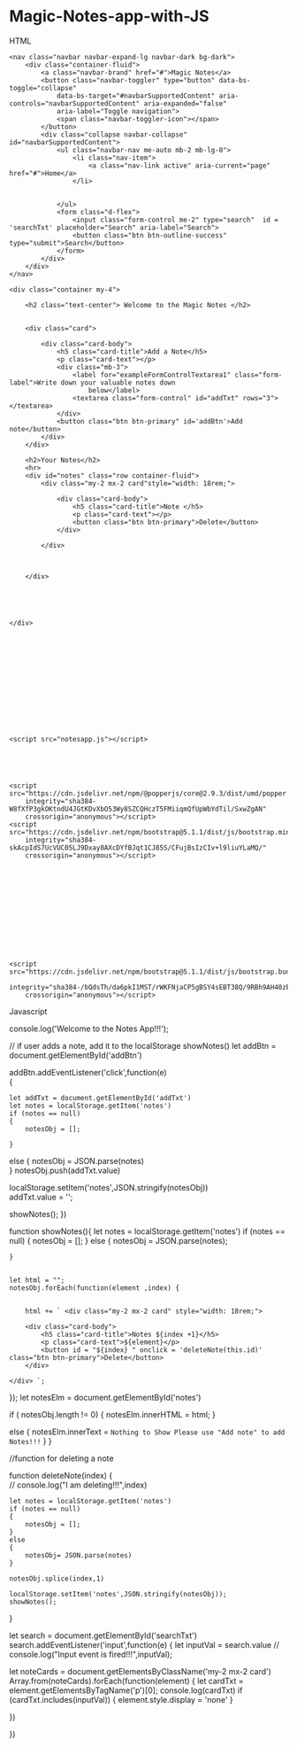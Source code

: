 # Magic-Notes-app-with-JS

HTML 

<!DOCTYPE html>
<html lang="en">

<head>
    <meta charset="UTF-8">
    <meta http-equiv="X-UA-Compatible" content="IE=edge">
    <meta name="viewport" content="width=device-width, initial-scale=1.0">
    <title>Notes App</title>



</head>

<body>
    <link href="https://cdn.jsdelivr.net/npm/bootstrap@5.0.1/dist/css/bootstrap.min.css" rel="stylesheet"
        integrity="sha384-+0n0xVW2eSR5OomGNYDnhzAbDsOXxcvSN1TPprVMTNDbiYZCxYbOOl7+AMvyTG2x" crossorigin="anonymous">

    <nav class="navbar navbar-expand-lg navbar-dark bg-dark">
        <div class="container-fluid">
            <a class="navbar-brand" href="#">Magic Notes</a>
            <button class="navbar-toggler" type="button" data-bs-toggle="collapse"
                data-bs-target="#navbarSupportedContent" aria-controls="navbarSupportedContent" aria-expanded="false"
                aria-label="Toggle navigation">
                <span class="navbar-toggler-icon"></span>
            </button>
            <div class="collapse navbar-collapse" id="navbarSupportedContent">
                <ul class="navbar-nav me-auto mb-2 mb-lg-0">
                    <li class="nav-item">
                        <a class="nav-link active" aria-current="page" href="#">Home</a>
                    </li>


                </ul>
                <form class="d-flex">
                    <input class="form-control me-2" type="search"  id = 'searchTxt' placeholder="Search" aria-label="Search">
                    <button class="btn btn-outline-success" type="submit">Search</button>
                </form>
            </div>
        </div>
    </nav>

    <div class="container my-4">

        <h2 class="text-center"> Welcome to the Magic Notes </h2>


        <div class="card">

            <div class="card-body">
                <h5 class="card-title">Add a Note</h5>
                <p class="card-text"></p>
                <div class="mb-3">
                    <label for="exampleFormControlTextarea1" class="form-label">Write down your valuable notes down
                        below</label>
                    <textarea class="form-control" id="addTxt" rows="3"></textarea>
                </div>
                <button class="btn btn-primary" id='addBtn'>Add note</button>
            </div>
        </div>

        <h2>Your Notes</h2>
        <hr>
        <div id="notes" class="row container-fluid">
            <div class="my-2 mx-2 card"style="width: 18rem;">

                <div class="card-body">
                    <h5 class="card-title">Note </h5>
                    <p class="card-text"></p>
                    <button class="btn btn-primary">Delete</button>
                </div>

            </div>



        </div>





    </div>














    <script src="notesapp.js"></script>





    <script src="https://cdn.jsdelivr.net/npm/@popperjs/core@2.9.3/dist/umd/popper.min.js"
        integrity="sha384-W8fXfP3gkOKtndU4JGtKDvXbO53Wy8SZCQHczT5FMiiqmQfUpWbYdTil/SxwZgAN"
        crossorigin="anonymous"></script>
    <script src="https://cdn.jsdelivr.net/npm/bootstrap@5.1.1/dist/js/bootstrap.min.js"
        integrity="sha384-skAcpIdS7UcVUC05LJ9Dxay8AXcDYfBJqt1CJ85S/CFujBsIzCIv+l9liuYLaMQ/"
        crossorigin="anonymous"></script>








        




    <script src="https://cdn.jsdelivr.net/npm/bootstrap@5.1.1/dist/js/bootstrap.bundle.min.js"
        integrity="sha384-/bQdsTh/da6pkI1MST/rWKFNjaCP5gBSY4sEBT38Q/9RBh9AH40zEOg7Hlq2THRZ"
        crossorigin="anonymous"></script>
</body>

</html>




Javascript



console.log('Welcome to the Notes App!!!');

// if user adds a note, add it to the localStorage
showNotes()
let addBtn = document.getElementById('addBtn') 

addBtn.addEventListener('click',function(e)    
{

    let addTxt = document.getElementById('addTxt')  
    let notes = localStorage.getItem('notes')  
    if (notes == null)                 
    {
        notesObj = [];    
              
    }
 else
 {
     notesObj = JSON.parse(notes)        
 }
 notesObj.push(addTxt.value)    

 localStorage.setItem('notes',JSON.stringify(notesObj))  
 addTxt.value = '';
 
 showNotes();
})



function showNotes(){
    let notes = localStorage.getItem('notes')
     if (notes == null)
     {
         notesObj = [];
     }
     else 
    {
        notesObj = JSON.parse(notes);

    }

    
    let html = "";
    notesObj.forEach(function(element ,index) {
        
        
        html += ` <div class="my-2 mx-2 card" style="width: 18rem;">

        <div class="card-body">
            <h5 class="card-title">Notes ${index +1}</h5>
            <p class="card-text">${element}</p>
            <button id = "${index} " onclick = 'deleteNote(this.id)' class="btn btn-primary">Delete</button>
        </div>
       
    </div> `;
        
});
let notesElm = document.getElementById('notes')

if ( notesObj.length != 0)
{
notesElm.innerHTML = html;
}

else 
 {
     notesElm.innerText = `Nothing to Show Please use "Add note" to add Notes!!!`
 }
}

//function for deleting a note

function deleteNote(index)
{   
    // console.log("I am deleting!!!",index)

    let notes = localStorage.getItem('notes')
    if (notes == null)
    {
        notesObj = [];
    }
    else  
    {
        notesObj= JSON.parse(notes)
    }

    notesObj.splice(index,1)

    localStorage.setItem('notes',JSON.stringify(notesObj));
    showNotes();

}

let search = document.getElementById('searchTxt')
search.addEventListener('input',function(e)
{
   let inputVal = search.value
//    console.log("Input event is fired!!!",inputVal);

let noteCards = document.getElementsByClassName('my-2 mx-2 card')
Array.from(noteCards).forEach(function(element)
{
    let cardTxt = element.getElementsByTagName('p')[0];
    console.log(cardTxt)
  if (cardTxt.includes(inputVal))
  {
      element.style.display = 'none'
  }

})


})



